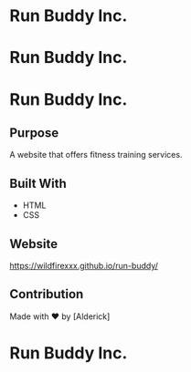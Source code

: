 # Run Buddy Inc.
# Run Buddy Inc.
# Run Buddy Inc.
## Purpose
A website that offers fitness training services.

## Built With
* HTML
* CSS

## Website
https://wildfirexxx.github.io/run-buddy/

## Contribution
Made with ❤️ by [Alderick]

# Run Buddy Inc.
